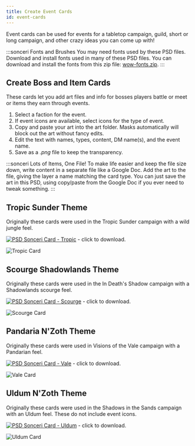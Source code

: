 ```yaml
---
title: Create Event Cards
id: event-cards
---
```


Event cards can be used for events for a tabletop campaign, guild, short or long campaign, and other crazy ideas you can come up with!

:::sonceri Fonts and Brushes
You may need fonts used by these PSD files. Download and install fonts used in many of these PSD files. You can download and install the fonts from this zip file: [wow-fonts.zip](https://drive.google.com/file/d/1-NhzLG83iGJ0gdTmmPVSGjt9X8lTrZDw/view?usp=sharing).
:::

## Create Boss and Item Cards

These cards let you add art files and info for bosses players battle or meet or items they earn through events. 

1. Select a faction for the event.
1. If event icons are available, select icons for the type of event.
1. Copy and paste your art into the art folder. Masks automatically will block out the art without fancy edits.
1. Edit the text with names, types, content, DM name(s), and the event name.
1. Save as a *.png* file to keep the transparency. 

:::sonceri Lots of Items, One File!
To make life easier and keep the file size down, write content in a separate file like a Google Doc. Add the art to the file, giving the layer a name matching the card type. You can just save the art in this PSD, using copy/paste from the Google Doc if you ever need to tweak something.
:::

## Tropic Sunder Theme

Originally these cards were used in the Tropic Sunder campaign with a wild jungle feel.

[![PSD](/img/psd.png) Sonceri Card - Tropic](https://drive.google.com/file/d/1aCzX7dDRdTxCs7-sDo6THq8DstLnpo9l/view?usp=sharing) - click to download.

![Tropic Card](/img/resources/sonceri-tropic-event.jpg)

## Scourge Shadowlands Theme

Originally these cards were used in the In Death's Shadow campaign with a Shadowlands scourge feel.

[![PSD](/img/psd.png) Sonceri Card - Scourge](https://drive.google.com/file/d/1UG27tedgL5HKNWMvZ3LHAoC9iwFxVPn8/view?usp=sharing) - click to download.

![Scourge Card](/img/resources/sonceri-scourge-event.jpg)

## Pandaria N'Zoth Theme

Originally these cards were used in Visions of the Vale campaign with a Pandarian feel.

[![PSD](/img/psd.png) Sonceri Card - Vale](https://drive.google.com/file/d/1buLzidY1PA-q6VjE4FL4-6KYahE0fxw-/view?usp=sharing) - click to download.

![Vale Card](/img/resources/sonceri-vale-event.jpg)

## Uldum N'Zoth Theme

Originally these cards were used in the Shadows in the Sands campaign with an Uldum feel. These do not include event icons.

[![PSD](/img/psd.png) Sonceri Card - Uldum](https://drive.google.com/file/d/1GKAYM01Z3HM2y6OROHMO5sDq9IL8EwW0/view?usp=sharing) - click to download.

![Uldum Card](/img/resources/sonceri-uldum-event.jpg)